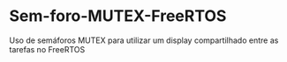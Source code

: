 # Sem-foro-MUTEX-FreeRTOS
Uso de semáforos MUTEX para utilizar um display compartilhado entre as tarefas no FreeRTOS
